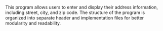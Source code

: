 This program allows users to enter and display their address information, including street, city, and zip code. The structure of the program is organized into separate header and implementation files for better modularity and readability.
